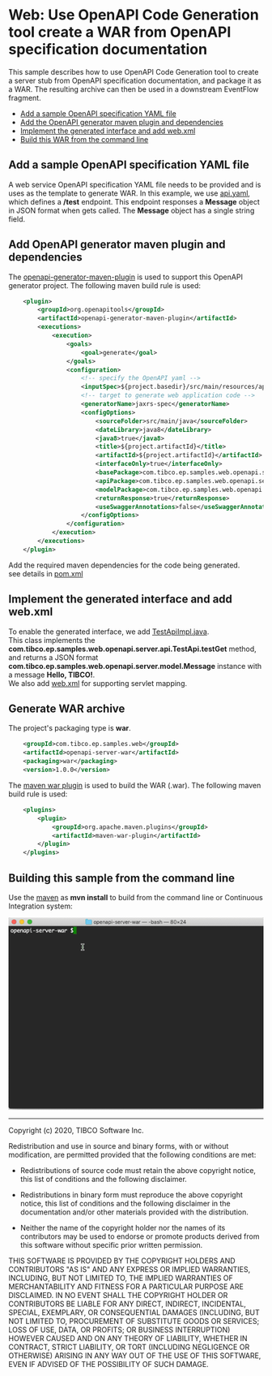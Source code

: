 # Web: Use OpenAPI Code Generation tool create a WAR from OpenAPI specification documentation

This sample describes how to use OpenAPI Code Generation tool to create a server stub from OpenAPI specification documentation, 
and package it as a WAR. The resulting archive can then be used in a downstream EventFlow fragment.

* [Add a sample OpenAPI specification YAML file](#add-openapi-specification)
* [Add the OpenAPI generator maven plugin and dependencies](#add-maven-plugin-and-dependecies)
* [Implement the generated interface and add web.xml](#implement-interface-and-add-web.xml)
* [Build this WAR from the command line](#build-this-war-from-the-command-line)

<a name="add-openapi-specification"></a>

## Add a sample OpenAPI specification YAML file 

A web service OpenAPI specification YAML file needs to be provided and is uses as the template to
generate WAR. In this example, we use [api.yaml](../../main/resources/apidoc/api.yaml), which 
defines a **/test** endpoint. This endpoint responses a **Message** object in JSON format when gets called. 
The **Message** object has a single string field.


<a name="add-maven-plugin-and-dependecies"></a>

## Add OpenAPI generator maven plugin and dependencies

The [openapi-generator-maven-plugin](https://mvnrepository.com/artifact/org.openapitools/openapi-generator-maven-plugin) 
is used to support this OpenAPI generator project. The following maven build rule is used:
```xml
    <plugin>
        <groupId>org.openapitools</groupId>
        <artifactId>openapi-generator-maven-plugin</artifactId>
        <executions>
            <execution>
                <goals>
                    <goal>generate</goal>
                </goals>
                <configuration>
                    <!-- specify the OpenAPI yaml -->
                    <inputSpec>${project.basedir}/src/main/resources/apidoc/api.yaml</inputSpec>
                    <!-- target to generate web application code -->                    
                    <generatorName>jaxrs-spec</generatorName>
                    <configOptions>
                        <sourceFolder>src/main/java</sourceFolder>
                        <dateLibrary>java8</dateLibrary>
                        <java8>true</java8>
                        <title>${project.artifactId}</title>
                        <artifactId>${project.artifactId}</artifactId>
                        <interfaceOnly>true</interfaceOnly>
                        <basePackage>com.tibco.ep.samples.web.openapi.server</basePackage>
                        <apiPackage>com.tibco.ep.samples.web.openapi.server.api</apiPackage>
                        <modelPackage>com.tibco.ep.samples.web.openapi.server.model</modelPackage>
                        <returnResponse>true</returnResponse>
                        <useSwaggerAnnotations>false</useSwaggerAnnotations>
                    </configOptions>
                </configuration>
            </execution>
        </executions>
    </plugin>
```

Add the required maven dependencies for the code being generated.  
see details in [pom.xml](../../../pom.xml)


<a name="implement-interface-and-add-web.xml"></a>

## Implement the generated interface and add web.xml

To enable the generated interface, we add [TestApiImpl.java](../../main/java/com/tibco/ep/samples/web/openapi/server/apiimpl/TestApiImpl.java).  
This class implements the **com.tibco.ep.samples.web.openapi.server.api.TestApi.testGet** method, and returns 
a JSON format **com.tibco.ep.samples.web.openapi.server.model.Message** instance with a message **Hello, TIBCO!**.     
We also add [web.xml](../../main/webapp/WEB-INF/web.xml) for supporting servlet mapping. 


<a name="generate-war-archive"></a>

## Generate WAR archive

The project's packaging type is **war**.
```xml
    <groupId>com.tibco.ep.samples.web</groupId>
    <artifactId>openapi-server-war</artifactId>
    <packaging>war</packaging>
    <version>1.0.0</version>

```
The [maven war plugin](https://maven.apache.org/plugins/maven-war-plugin/) is used to build the WAR (.war).  The following maven build rule is used:

```xml
    <plugins>
        <plugin>
            <groupId>org.apache.maven.plugins</groupId>
            <artifactId>maven-war-plugin</artifactId>
        </plugin>
    </plugins>
```

<a name="build-this-war-from-the-command-line"></a>

## Building this sample from the command line

Use the [maven](https://maven.apache.org) as **mvn install** to build from the command line or Continuous Integration system:

![maven](images/maven.gif)

---
Copyright (c) 2020, TIBCO Software Inc.

Redistribution and use in source and binary forms, with or without
modification, are permitted provided that the following conditions are met:

* Redistributions of source code must retain the above copyright notice, this
  list of conditions and the following disclaimer.

* Redistributions in binary form must reproduce the above copyright notice,
  this list of conditions and the following disclaimer in the documentation
  and/or other materials provided with the distribution.

* Neither the name of the copyright holder nor the names of its
  contributors may be used to endorse or promote products derived from
  this software without specific prior written permission.

THIS SOFTWARE IS PROVIDED BY THE COPYRIGHT HOLDERS AND CONTRIBUTORS "AS IS"
AND ANY EXPRESS OR IMPLIED WARRANTIES, INCLUDING, BUT NOT LIMITED TO, THE
IMPLIED WARRANTIES OF MERCHANTABILITY AND FITNESS FOR A PARTICULAR PURPOSE ARE
DISCLAIMED. IN NO EVENT SHALL THE COPYRIGHT HOLDER OR CONTRIBUTORS BE LIABLE
FOR ANY DIRECT, INDIRECT, INCIDENTAL, SPECIAL, EXEMPLARY, OR CONSEQUENTIAL
DAMAGES (INCLUDING, BUT NOT LIMITED TO, PROCUREMENT OF SUBSTITUTE GOODS OR
SERVICES; LOSS OF USE, DATA, OR PROFITS; OR BUSINESS INTERRUPTION) HOWEVER
CAUSED AND ON ANY THEORY OF LIABILITY, WHETHER IN CONTRACT, STRICT LIABILITY,
OR TORT (INCLUDING NEGLIGENCE OR OTHERWISE) ARISING IN ANY WAY OUT OF THE USE
OF THIS SOFTWARE, EVEN IF ADVISED OF THE POSSIBILITY OF SUCH DAMAGE.
